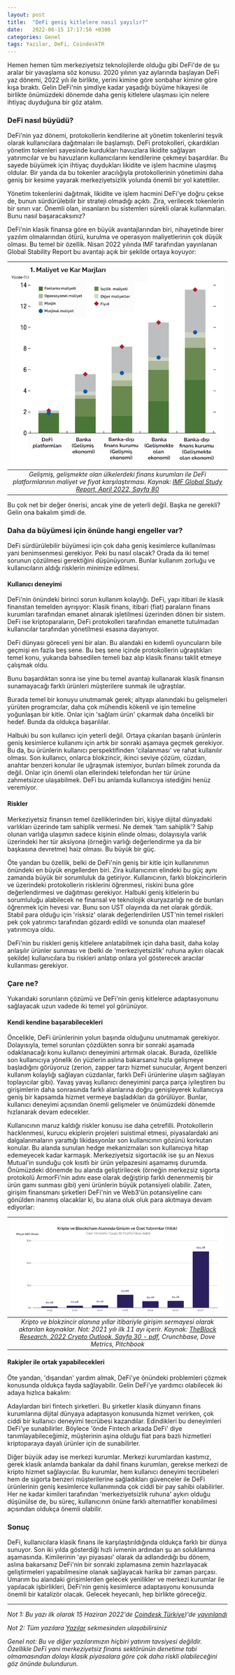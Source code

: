 ```yaml
---
layout: post
title:  "DeFi geniş kitlelere nasıl yayılır?"
date:   2022-06-15 17:17:56 +0300
categories: Genel
tags: Yazılar, DeFi, CoindeskTR
---
```


Hemen hemen tüm merkeziyetsiz teknolojilerde olduğu gibi DeFi'de de şu aralar bir yavaşlama söz konusu. 2020 yılının yaz aylarında başlayan DeFi yaz dönemi, 2022 yılı ile birlikte, yerini kimine göre sonbahar kimine göre kışa bıraktı.  Gelin DeFi'nin şimdiye kadar yaşadığı büyüme hikayesi ile birlikte önümüzdeki dönemde daha geniş kitlelere ulaşması için nelere ihtiyaç duyduğuna bir göz atalım. 

### DeFi nasıl büyüdü?

DeFi'nin yaz dönemi, protokollerin kendilerine ait yönetim tokenlerini teşvik olarak kullanıcılara dağıtmaları ile başlamıştı. DeFi protokolleri, çıkardıkları yönetim tokenleri sayesinde kurdukları havuzlara likidite sağlayan yatırımcılar ve bu havuzların kullanıcılarını kendilerine çekmeyi başardılar.  Bu sayede büyümek için ihtiyaç duydukları likidite ve işlem hacmine ulaşmış oldular. Bir yanda da bu tokenler aracılığıyla protokollerinin yönetimini daha geniş bir kesime yayarak merkeziyetsizlik yolunda önemli bir yol katettiler. 

Yönetim tokenlerini dağıtmak, likidite ve işlem hacmini DeFi'ye doğru çekse de, bunun sürdürülebilir bir strateji olmadığı açıktı. Zira, verilecek tokenlerin bir sınırı var. Önemli olan, insanların bu sistemleri sürekli olarak kullanmaları. Bunu nasıl başaracaksınız? 

DeFi'nin klasik finansa göre en büyük avantajlarından biri, nihayetinde birer yazılım olmalarından ötürü, kurulma  ve operasyon maliyetlerinin çok düşük olması. Bu temel bir özellik. Nisan 2022 yılında IMF tarafından yayınlanan Global Stability Report bu avantajı açık bir şekilde ortaya koyuyor:  

| ![imf_raporu](/assets/imf_global_stability_report_800.png)|
|:--:| 
| *Gelişmiş, gelişmekte olan ülkelerdeki finans kurumları ile DeFi platformlarının maliyet ve fiyat karşılaştırması. Kaynak: [IMF Global Study Report, April 2022, Sayfa 80](https://www.imf.org/en/Publications/GFSR/Issues/2022/04/19/global-financial-stability-report-april-2022)*|

Bu çok net bir değer önerisi, ancak yine de yeterli değil. Başka ne gerekli? Gelin ona bakalım şimdi de. 

### Daha da büyümesi için önünde hangi engeller var?

DeFi sürdürülebilir büyümesi için çok daha geniş kesimlerce kullanılması yani benimsenmesi gerekiyor. Peki bu nasıl olacak? Orada da iki temel sorunun çözülmesi gerektiğini düşünüyorum.  Bunlar kullanım zorluğu ve kullanıcıların aldığı risklerin minimize edilmesi. 

#### Kullanıcı deneyimi

DeFi'nin önündeki birinci sorun kullanım kolaylığı. DeFi, yapı itibari ile klasik finanstan temelden ayrışıyor: Klasik finans, itibari (fiat) paraların finans kurumları tarafından emanet alınarak işletilmesi üzerinden dönen bir sistem. DeFi ise kriptoparaların, DeFi protokolleri tarafından emanette tutulmadan kullanıcılar tarafından yönetilmesi esasına dayanıyor.

DeFi dünyası göreceli yeni bir alan. Bu alandaki en kıdemli oyuncuların bile geçmişi en fazla beş sene. Bu beş sene içinde protokollerin uğraştıkları temel konu, yukarıda bahsedilen temeli baz alıp klasik finansı taklit etmeye çalışmak oldu. 

Bunu başardıktan sonra ise yine bu temel avantajı kullanarak klasik finansın sunamayacağı farklı ürünleri müşterilere sunmak ile uğraştılar.  

Burada temel bir konuyu unutmamak gerek; altyapı alanındaki bu gelişmeleri yürüten programcılar, daha çok mühendis kökenli ve işin temeline yoğunlaşan bir kitle. Onlar için 'sağlam ürün' çıkarmak daha öncelikli bir hedef. Bunda da oldukça başarılılar. 

Halbuki bu son kullanıcı için yeterli değil. Ortaya çıkarılan başarılı ürünlerin geniş kesimlerce kullanımı için artık bir sonraki aşamaya geçmek gerekiyor. Bu da, bu ürünlerin kullanıcı perspektifinden 'cilalanması' ve rahat kullanılır olması. Son kullanıcı, onlarca blokzincir, ikinci seviye çözüm, cüzdan, anahtar benzeri konular ile uğraşmak istemiyor, bunları bilmek zorunda da değil. Onlar için önemli olan ellerindeki telefondan her tür ürüne zahmetsizce ulaşabilmek. DeFi bu anlamda kullanıcıya istediğini henüz veremiyor. 

#### Riskler

Merkeziyetsiz finansın temel özelliklerinden biri, kişiye dijital dünyadaki varlıkları üzerinde tam sahiplik vermesi. Ne demek 'tam sahiplik'? Sahip olunan varlığa ulaşımın sadece kişinin elinde olması, dolayısıyla varlık üzerindeki her tür aksiyona (örneğin varlığı değerlendirme ya da bir başkasına devretme) haiz olması. Bu büyük bir güç. 

Öte yandan bu özellik, belki de DeFi'nin geniş bir kitle için kullanınımın önündeki en büyük engellerden biri. Zira kullanıcının elindeki bu güç aynı zamanda büyük bir sorumluluk da getiriyor. Kullanıcının, farklı blokzincirlerin ve üzerindeki protokollerin risklerini öğrenmesi, riskini buna göre değerlendirmesi ve dağıtması gerekiyor. Halbuki geniş kitlelerin bu sorumluluğu alabilecek ne finansal ve teknolojik okuryazarlığı ne de bunları öğrenmek için hevesi var. Bunu son UST olayında da net olarak gördük. Stabil para olduğu için 'risksiz' olarak değerlendirilen UST'nin temel riskleri pek çok yatırımcı tarafından gözardı edildi ve sonunda olan maalesef yatırımcıya oldu. 

DeFi'nin bu riskleri geniş kitlelere anlatabilmek için daha basit, daha kolay anlaşılır ürünler sunması ve (belki de 'merkeziyetsizlik' ruhuna aykırı olacak şekilde) kullanıcılara bu riskleri anlatıp onlara yol gösterecek aracılar kullanması gerekiyor. 

### Çare ne?

Yukarıdaki sorunların çözümü ve DeFi'nin geniş kitlelerce adaptasyonunu sağlayacak uzun vadede iki temel yol görünüyor.  

#### Kendi kendine başarabilecekleri

Öncelikle, DeFi ürünlerinin yolun başında olduğunu unutmamak gerekiyor. Dolayısıyla, temel sorunları çözdükten sonra bir sonraki aşamada odaklanacağı konu kullanıcı deneyimini artırmak olacak. Burada, özellikle son kullanıcıya yönelik ön yüzlerin aslına bakarsanız hızla gelişmeye başladığını görüyoruz (zerion, zapper tarzı hizmet sunucular, Argent benzeri kullanım kolaylığı sağlayan cüzdanlar, farklı DeFi ürünlerine ulaşım sağlayan toplayıcılar gibi). Yavaş yavaş kullanıcı deneyimini parça parça iyileştiren bu girişimlerin daha sonrasında farklı alanlarına doğru genişleyerek kullanıcıya geniş bir kapsamda hizmet vermeye başladıkları da görülüyor. Bunlar, kullanıcı deneyimi açısından önemli gelişmeler ve önümüzdeki dönemde hızlanarak devam edecekler. 

Kullanıcının maruz kaldığı riskler konusu ise daha çetrefilli. Protokollerin hacklenmesi, kurucu ekiplerin projeleri suistimal etmesi, piyasalardaki ani dalgalanmaların yarattığı likidasyonlar son kullanıcının gözünü korkutan konular. Bu alanda sunulan hedge mekanizmaları son kullanıcıya hitap edemeyecek kadar karmaşık. Merkeziyetsiz sigortacılık ise şu an Nexus Mutual'in sunduğu çok kısıtlı bir ürün yelpazesini aşamamış durumda. Önümüzdeki dönemde bu alanda geliştirilecek (örneğin merkezsiz sigorta protokolü ArmorFi'nin adını ease olarak değiştirip farklı denenmemiş bir ürün gamı sunması gibi) yeni ürünlerin büyük potansiyeli olabilir.  Zaten, girişim finansmanı şirketleri DeFi'nin ve Web3'ün potansiyeline canı gönülden inanmış olacaklar ki, bu alana oluk oluk para akıtmaya devam ediyorlar: 

| ![the_block_ventures](/assets/Theblock_verture_investments_800.png)|
|:--:| 
| *Kripto ve blokzincir alanına yıllar itibariyle girişim sermayesi olarak aktarılan kaynaklar. Not: 2021 yılı ilk 11 ayı içerir. Kaynak: [TheBlock Research, 2022 Crypto Outlook, Sayfa 30 - pdf](https://www.tbstat.com/wp/uploads/2021/12/The-Block-Research-2022-Digital-Asset-Outlook.v2.pdf), Crunchbase, Dove Metrics, Pitchbook*|

#### Rakipler ile ortak yapabilecekleri

Öte yandan, 'dışarıdan' yardım almak, DeFi'ye önündeki problemleri çözmek konusunda oldukça fayda sağlayabilir. Gelin DeFi'ye yardımcı olabilecek iki adaya hızlıca bakalım: 

Adaylardan biri fintech şirketleri. Bu şirketler klasik dünyanın finans kurumlarına dijital dünyaya adaptasyon konusunda hizmet verirken, çok ciddi bir kullanıcı deneyimi tecrübesi kazandılar. Edindikleri bu deneyimleri DeFi'ye sunabilirler. Böylece 'önde Fintech arkada DeFi' diye tanımlayabileceğimiz, müşterinin aşina olduğu fiat para bazlı hizmetleri kriptoparaya dayalı ürünler için de sunabilirler.

Diğer büyük aday ise merkezi kurumlar. Merkezi kurumlardan kastımız, gerek klasik anlamda bankalar da dahil finans kurumları, gerekse merkezi de kripto hizmet sağlayıcılar. Bu kurumlar, hem kullanıcı deneyimi tecrübeleri hem de sigorta benzeri müşterilerine sağladıkları güvenceler ile DeFi ürünlerinin geniş kesimlerce kullanımında çok ciddi bir pay sahibi olabilirler. Her ne kadar kimileri tarafından 'merkeziyetsizlik ruhuna' aykırı olduğu düşünülse de, bu süreç, kullanıcının önüne farklı alternatifler konabilmesi açısından oldukça önemli olabilir.

### Sonuç 
DeFi, kullanıcılara klasik finans ile karşılaştırıldığında oldukça farklı bir dünya sunuyor. Son iki yılda gösterdiği hızlı ivmenin ardından şu an soluklanma aşamasında. Kimilerinin 'ayı piyasası' olarak da adlandırdığı bu dönem, aslına bakarsanız DeFi'nin bir sonraki zıplamasına zemin hazırlayacak geliştirmeleri yapabilmesine olanak sağlayacak harika bir zaman parçası. Umarım bu alandaki girişimlerden gelecek yenilikler ve merkezi kurumlar ile yapılacak işbirlikleri, DeFi'nin geniş kesimlerce adaptasyonu konusunda önemli bir katalizör olacak. Gelecek heyecanlı, hep birlikte göreceğiz. 

---

*Not 1: Bu yazı ilk olarak 15 Haziran 2022'de [Coindesk Türkiye](https://www.coindeskturkiye.com/))'de [yayınlandı]()*

*Not 2: Tüm yazılara [Yazılar](/articles/) sekmesinden ulaşabilirsiniz*

*Genel not: Bu ve diğer yazılarımızın hiçbiri yatırım tavsiyesi değildir. Özellikle DeFi yani merkeziyetsiz finans sektörünün denetime tabi olmamasından dolayı klasik piyasalara göre çok daha riskli olabileceğini göz önünde bulundurun.*

